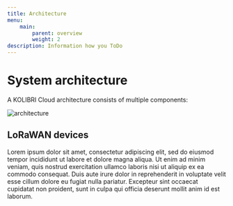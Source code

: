 ```yaml
---
title: Architecture
menu:
    main:
        parent: overview
        weight: 2
description: Information how you ToDo
---
```


# System architecture

A KOLIBRI Cloud architecture consists of multiple components:

![architecture](/img/architecture.png)

## LoRaWAN devices

Lorem ipsum dolor sit amet, consectetur adipiscing elit, sed do eiusmod tempor incididunt ut labore et dolore magna aliqua. Ut enim ad minim veniam, quis nostrud exercitation ullamco laboris nisi ut aliquip ex ea commodo consequat. Duis aute irure dolor in reprehenderit in voluptate velit esse cillum dolore eu fugiat nulla pariatur. Excepteur sint occaecat cupidatat non proident, sunt in culpa qui officia deserunt mollit anim id est laborum.